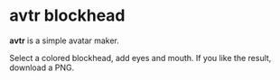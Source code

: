 # avtr blockhead

**avtr** is a simple avatar maker.

Select a colored blockhead, add eyes and mouth. If you like the result, download a PNG.
